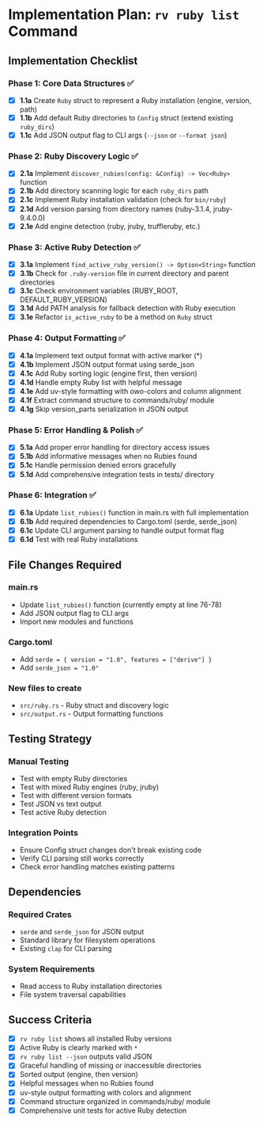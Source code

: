 # Implementation Plan: `rv ruby list` Command

## Implementation Checklist

### Phase 1: Core Data Structures ✅
- [x] **1.1a** Create `Ruby` struct to represent a Ruby installation (engine, version, path)
- [x] **1.1b** Add default Ruby directories to `Config` struct (extend existing `ruby_dirs`)
- [x] **1.1c** Add JSON output flag to CLI args (`--json` or `--format json`)

### Phase 2: Ruby Discovery Logic ✅
- [x] **2.1a** Implement `discover_rubies(config: &Config) -> Vec<Ruby>` function
- [x] **2.1b** Add directory scanning logic for each `ruby_dirs` path
- [x] **2.1c** Implement Ruby installation validation (check for `bin/ruby`)
- [x] **2.1d** Add version parsing from directory names (ruby-3.1.4, jruby-9.4.0.0)
- [x] **2.1e** Add engine detection (ruby, jruby, truffleruby, etc.)

### Phase 3: Active Ruby Detection ✅
- [x] **3.1a** Implement `find_active_ruby_version() -> Option<String>` function
- [x] **3.1b** Check for `.ruby-version` file in current directory and parent directories
- [x] **3.1c** Check environment variables (RUBY_ROOT, DEFAULT_RUBY_VERSION)
- [x] **3.1d** Add PATH analysis for fallback detection with Ruby execution
- [x] **3.1e** Refactor `is_active_ruby` to be a method on `Ruby` struct

### Phase 4: Output Formatting ✅
- [x] **4.1a** Implement text output format with active marker (*)
- [x] **4.1b** Implement JSON output format using serde_json
- [x] **4.1c** Add Ruby sorting logic (engine first, then version)
- [x] **4.1d** Handle empty Ruby list with helpful message
- [x] **4.1e** Add uv-style formatting with owo-colors and column alignment
- [x] **4.1f** Extract command structure to commands/ruby/ module
- [x] **4.1g** Skip version_parts serialization in JSON output

### Phase 5: Error Handling & Polish ✅
- [x] **5.1a** Add proper error handling for directory access issues
- [x] **5.1b** Add informative messages when no Rubies found
- [x] **5.1c** Handle permission denied errors gracefully
- [x] **5.1d** Add comprehensive integration tests in tests/ directory

### Phase 6: Integration ✅
- [x] **6.1a** Update `list_rubies()` function in main.rs with full implementation
- [x] **6.1b** Add required dependencies to Cargo.toml (serde, serde_json)
- [x] **6.1c** Update CLI argument parsing to handle output format flag
- [x] **6.1d** Test with real Ruby installations

## File Changes Required

### main.rs
- Update `list_rubies()` function (currently empty at line 76-78)
- Add JSON output flag to CLI args
- Import new modules and functions

### Cargo.toml  
- Add `serde = { version = "1.0", features = ["derive"] }`
- Add `serde_json = "1.0"`

### New files to create
- `src/ruby.rs` - Ruby struct and discovery logic
- `src/output.rs` - Output formatting functions

## Testing Strategy

### Manual Testing
- Test with empty Ruby directories
- Test with mixed Ruby engines (ruby, jruby)
- Test with different version formats
- Test JSON vs text output
- Test active Ruby detection

### Integration Points
- Ensure Config struct changes don't break existing code
- Verify CLI parsing still works correctly
- Check error handling matches existing patterns

## Dependencies

### Required Crates
- `serde` and `serde_json` for JSON output
- Standard library for filesystem operations
- Existing `clap` for CLI parsing

### System Requirements
- Read access to Ruby installation directories
- File system traversal capabilities

## Success Criteria
- [x] `rv ruby list` shows all installed Ruby versions
- [x] Active Ruby is clearly marked with `*`
- [x] `rv ruby list --json` outputs valid JSON
- [x] Graceful handling of missing or inaccessible directories
- [x] Sorted output (engine, then version)
- [x] Helpful messages when no Rubies found
- [x] uv-style output formatting with colors and alignment
- [x] Command structure organized in commands/ruby/ module
- [x] Comprehensive unit tests for active Ruby detection
